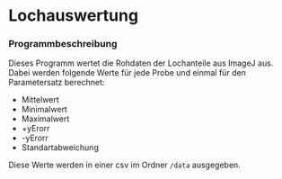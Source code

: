 # Lochauswertung
### Programmbeschreibung
Dieses Programm wertet die Rohdaten der Lochanteile aus ImageJ aus.
Dabei werden folgende Werte für jede Probe und einmal für den Parametersatz berechnet:
- Mittelwert
- Minimalwert
- Maximalwert
- +yErorr
- -yErorr
- Standartabweichung

Diese Werte werden in einer csv im Ordner `/data` ausgegeben.
